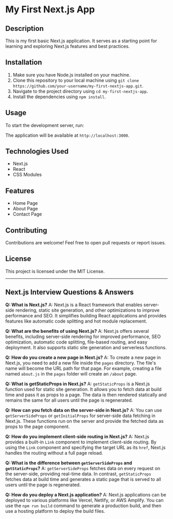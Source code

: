 # My First Next.js App

## Description

This is my first basic Next.js application. It serves as a starting point for learning and exploring Next.js features and best practices.

## Installation

1. Make sure you have Node.js installed on your machine.
2. Clone this repository to your local machine using `git clone https://github.com/your-username/my-first-nextjs-app.git`.
3. Navigate to the project directory using `cd my-first-nextjs-app`.
4. Install the dependencies using `npm install`.

## Usage

To start the development server, run:

The application will be available at `http://localhost:3000`.

## Technologies Used

- Next.js
- React
- CSS Modules

## Features

- Home Page
- About Page
- Contact Page

## Contributing

Contributions are welcome! Feel free to open pull requests or report issues.

## License

This project is licensed under the MIT License.

---

## Next.js Interview Questions & Answers

**Q: What is Next.js?**
A: Next.js is a React framework that enables server-side rendering, static site generation, and other optimizations to improve performance and SEO. It simplifies building React applications and provides features like automatic code splitting and hot module replacement.

**Q: What are the benefits of using Next.js?**
A: Next.js offers several benefits, including server-side rendering for improved performance, SEO optimization, automatic code splitting, file-based routing, and easy deployment. It also supports static site generation and serverless functions.

**Q: How do you create a new page in Next.js?**
A: To create a new page in Next.js, you need to add a new file inside the `pages` directory. The file's name will become the URL path for that page. For example, creating a file named `about.js` in the `pages` folder will create an `/about` page.

**Q: What is getStaticProps in Next.js?**
A: `getStaticProps` is a Next.js function used for static site generation. It allows you to fetch data at build time and pass it as props to a page. The data is then rendered statically and remains the same for all users until the page is regenerated.

**Q: How can you fetch data on the server-side in Next.js?**
A: You can use `getServerSideProps` or `getInitialProps` for server-side data fetching in Next.js. These functions run on the server and provide the fetched data as props to the page component.

**Q: How do you implement client-side routing in Next.js?**
A: Next.js provides a built-in `Link` component to implement client-side routing. By using the `Link` component and specifying the target URL as its `href`, Next.js handles the routing without a full page reload.

**Q: What is the difference between `getServerSideProps` and `getStaticProps`?**
A: `getServerSideProps` fetches data on every request on the server-side, providing real-time data. In contrast, `getStaticProps` fetches data at build time and generates a static page that is served to all users until the page is regenerated.

**Q: How do you deploy a Next.js application?**
A: Next.js applications can be deployed to various platforms like Vercel, Netlify, or AWS Amplify. You can use the `npm run build` command to generate a production build, and then use a hosting platform to deploy the build files.
